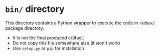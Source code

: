 # `bin/` directory


This directory contains a Python wrapper to execute the code in `redbox/` package directory.

* It is not the final produced artifact.
* Do not copy this file somewhere else (it won't work)
* Use `setup.py` or `pip` for installation
